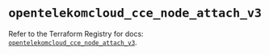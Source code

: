 # `opentelekomcloud_cce_node_attach_v3`

Refer to the Terraform Registry for docs: [`opentelekomcloud_cce_node_attach_v3`](https://registry.terraform.io/providers/opentelekomcloud/opentelekomcloud/1.36.31/docs/resources/cce_node_attach_v3).
